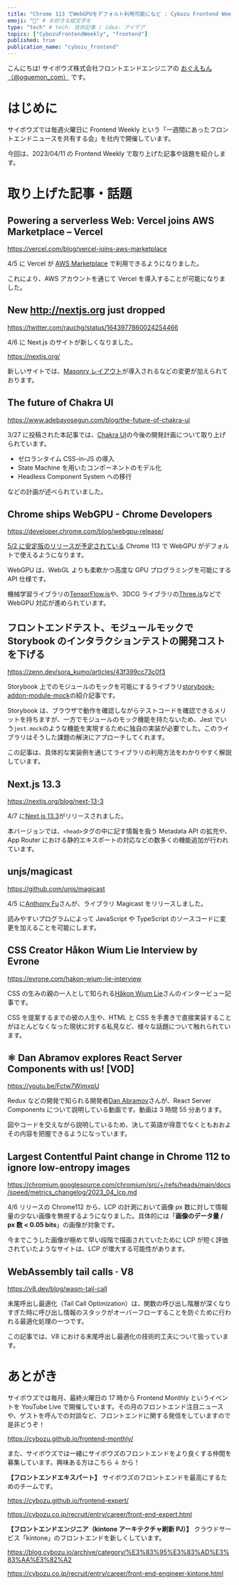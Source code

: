 ```yaml
---
title: "Chrome 113 でWebGPUをデフォルト利用可能になど : Cybozu Frontend Weekly (2023-04-11号)" # 目立ったニュースを選ぶ
emoji: "🌊" # お好きな絵文字を
type: "tech" # tech: 技術記事 / idea: アイデア
topics: ["CybozuFrontendWeekly", "frontend"]
published: true
publication_name: "cybozu_frontend"
---
```


こんにちは! サイボウズ株式会社フロントエンドエンジニアの [おぐえもん（@oguemon_com）](https://twitter.com/oguemon_com) です。

# はじめに

サイボウズでは毎週火曜日に Frontend Weekly という「一週間にあったフロントエンドニュースを共有する会」を社内で開催しています。

今回は、2023/04/11 の Frontend Weekly で取り上げた記事や話題を紹介します。

# 取り上げた記事・話題

## Powering a serverless Web: Vercel joins AWS Marketplace – Vercel

https://vercel.com/blog/vercel-joins-aws-marketplace

4/5 に Vercel が [AWS Marketplace](https://aws.amazon.com/marketplace/pp/prodview-lwqascgzju3bo) で利用できるようになりました。

これにより、AWS アカウントを通じて Vercel を導入することが可能になりました。

## New http://nextjs.org just dropped

https://twitter.com/rauchg/status/1643977860024254466

4/6 に Next.js のサイトが新しくなりました。

https://nextjs.org/

新しいサイトでは、[Masonry レイアウト](https://developer.mozilla.org/ja/docs/Web/CSS/CSS_Grid_Layout/Masonry_Layout)が導入されるなどの変更が加えられております。

## The future of Chakra UI

https://www.adebayosegun.com/blog/the-future-of-chakra-ui

3/27 に投稿された本記事では、[Chakra UI](https://chakra-ui.com/)の今後の開発計画について取り上げられています。

- ゼロランタイム CSS-in-JS の導入
- State Machine を用いたコンポーネントのモデル化
- Headless Component System への移行

などの計画が述べられていました。

## Chrome ships WebGPU - Chrome Developers

https://developer.chrome.com/blog/webgpu-release/

[5/2 に安定版のリリースが予定されている](https://chromiumdash.appspot.com/schedule) Chrome 113 で WebGPU がデフォルトで使えるようになります。

WebGPU は、WebGL よりも柔軟かつ高度な GPU プログラミングを可能にする API 仕様です。

機械学習ライブラリの[TensorFlow.js](https://github.com/tensorflow/tfjs)や、3DCG ライブラリの[Three.js](https://threejs.org/)などで WebGPU 対応が進められています。

## フロントエンドテスト、モジュールモックで Storybook のインタラクションテストの開発コストを下げる

https://zenn.dev/sora_kumo/articles/43f399cc73c0f3

Storybook 上でのモジュールのモックを可能にするライブラリ[storybook-addon-module-mock](https://github.com/ReactLibraries/storybook-addon-module-mock)の紹介記事です。

Storybook は、ブラウザで動作を確認しながらテストコードを確認できるメリットを持ちますが、一方でモジュールのモック機能を持たないため、Jest でいう`jest.mock`のような機能を実現するために独自の実装が必要でした。このライブラリはそうした課題の解決にアプローチしてくれます。

この記事は、具体的な実装例を通じてライブラリの利用方法をわかりやすく解説しています。

## Next.js 13.3

https://nextjs.org/blog/next-13-3

4/7 に[Next.js 13.3](https://github.com/vercel/next.js/releases/tag/v13.3.0)がリリースされました。

本バージョンでは、`<head>`タグの中に記す情報を扱う Metadata API の拡充や、App Router における静的エキスポートの対応などの数多くの機能追加が行われています。

## unjs/magicast

https://github.com/unjs/magicast

4/5 に[Anthony Fu](https://antfu.me/)さんが、ライブラリ Magicast をリリースしました。

読みやすいプログラムによって JavaScript や TypeScript のソースコードに変更を加えることを可能にします。

## CSS Creator Håkon Wium Lie Interview by Evrone

https://evrone.com/hakon-wium-lie-interview

CSS の生みの親の一人として知られる[Håkon Wium Lie](https://twitter.com/wiumlie)さんのインタービュー記事です。

CSS を提案するまでの彼の人生や、HTML と CSS を手書きで直接実装することがほとんどなくなった現状に対する私見など、様々な話題について触れられています。

## ⚛️ Dan Abramov explores React Server Components with us! [VOD]

https://youtu.be/Fctw7WjmxpU

Redux などの開発で知られる開発者[Dan Abramov](https://twitter.com/dan_abramov)さんが、React Server Components について説明している動画です。動画は 3 時間 55 分あります。

図やコードを交えながら説明しているため、決して英語が得意でなくともおおよその内容を把握できるようになっています。

## Largest Contentful Paint change in Chrome 112 to ignore low-entropy images

https://chromium.googlesource.com/chromium/src/+/refs/heads/main/docs/speed/metrics_changelog/2023_04_lcp.md

4/6 リリースの Chrome112 から、LCP の計測において画像 px 数に対して情報量の少ない画像を無視するようになりました。具体的には「**画像のデータ量 / px 数 < 0.05 bits**」の画像が対象です。

今までこうした画像が極めて早い段階で描画されていたために LCP が短く評価されていたようなサイトは、LCP が増大する可能性があります。

## WebAssembly tail calls · V8

https://v8.dev/blog/wasm-tail-call

末尾呼出し最適化（Tail Call Optimization）は、関数の呼び出し階層が深くなりすぎた時に呼び出し情報のスタックがオーバーフローすることを防ぐために行われる最適化処理の一つです。

この記事では、V8 における末尾呼出し最適化の技術的工夫について扱っています。

# あとがき

サイボウズでは毎月、最終火曜日の 17 時から Frontend Monthly というイベントを YouTube Live で開催しています。その月のフロントエンド注目ニュースや、ゲストを呼んでの対談など、フロントエンドに関する発信をしていますので是非どうぞ！

https://cybozu.github.io/frontend-monthly/

また、サイボウズでは一緒にサイボウズのフロントエンドをより良くする仲間を募集しています。興味ある方はこちら ↓ から！

**【フロントエンドエキスパート】**
サイボウズのフロントエンドを最高にするためのチームです。

https://cybozu.github.io/frontend-expert/

https://cybozu.co.jp/recruit/entry/career/front-end-expert.html

**【フロントエンドエンジニア（kintone アーキテクチャ刷新 PJ）】**
クラウドサービス「kintone」のフロントエンドを新しくしています。

https://blog.cybozu.io/archive/category/%E3%83%95%E3%83%AD%E3%83%AA%E3%82%A2

https://cybozu.co.jp/recruit/entry/career/front-end-engineer-kintone.html
